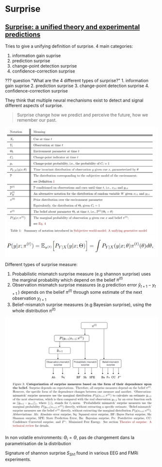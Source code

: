 # Surprise

## [Surprise: a unified theory and experimental predictions](https://www.biorxiv.org/content/10.1101/2021.11.01.466796v1.full.pdf)

Tries to give a unifying definition of surprise. 4 main categories:

1. information gain suprise
2. prediction surprise
3. change-point detection surprise
4. confidence-correction surprise

??? question "What are the 4 different types of surprise?"
    1. information gain suprise
    2. prediction surprise
    3. change-point detection surprise
    4. confidence-correction surprise

They think that multiple neural mechanisms exist to detect and signal different aspects of surprise.

>Surprise change how we predict and perceive the future, how we remember our past.

![](fig/surprise_notation.png) ![](fig/surprise_marginale.png)

Different types of surprise measure:

1. Probabilistic mismatch surprise measure (e.g shannon surprise) uses the marginal probability which depend on the belief $\pi^{(t)}$
2. Observation mismatch surprise measures (e.g prediction error $\hat{y}_{t+1}-y_{t+1}$ ) depends on the belief $\pi^{(t)}$ through some estimate of the next observation $y_{t+1}$
3. Belief-mismatch surprise measures (e.g Bayesian surprise), using the whole distribution $\pi^{(t)}$

![Categorization of surprise measures based on the form of their dependence upon the belief](fig/surprise_different_surprise.png)

In non volatile environments: $\Theta_i = \Theta$, pas de changement dans la parametrisation de la distribution

Signature of shannon surprise $S_{Sh1}$ found in various EEG and FMRi experiments.
